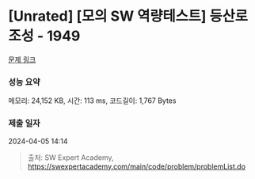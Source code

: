 # [Unrated] [모의 SW 역량테스트] 등산로 조성 - 1949 

[문제 링크](https://swexpertacademy.com/main/code/problem/problemDetail.do?contestProbId=AV5PoOKKAPIDFAUq) 

### 성능 요약

메모리: 24,152 KB, 시간: 113 ms, 코드길이: 1,767 Bytes

### 제출 일자

2024-04-05 14:14



> 출처: SW Expert Academy, https://swexpertacademy.com/main/code/problem/problemList.do